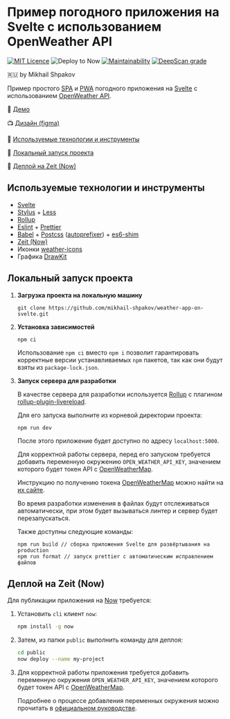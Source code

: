 # Пример погодного приложения на Svelte с использованием OpenWeather API
[![MIT Licence](https://badges.frapsoft.com/os/mit/mit.svg?v=103)](https://opensource.org/licenses/mit-license.php)
![Deploy to Now](https://badgen.net/badge/Deploy%20to%20Now/success/green)
[![Maintainability](https://api.codeclimate.com/v1/badges/b100ee939b868e42c27a/maintainability)](https://codeclimate.com/github/mikhail-shpakov/weather-app-on-svelte/maintainability)
[![DeepScan grade](https://deepscan.io/api/teams/8555/projects/10843/branches/155136/badge/grade.svg)](https://deepscan.io/dashboard#view=project&tid=8555&pid=10843&bid=155136)

:ru: by Mikhail Shpakov

Пример простого [SPA](https://ru.wikipedia.org/wiki/%D0%9E%D0%B4%D0%BD%D0%BE%D1%81%D1%82%D1%80%D0%B0%D0%BD%D0%B8%D1%87%D0%BD%D0%BE%D0%B5_%D0%BF%D1%80%D0%B8%D0%BB%D0%BE%D0%B6%D0%B5%D0%BD%D0%B8%D0%B5)
и [PWA](https://web.dev/progressive-web-apps/) погодного приложения на [Svelte](https://svelte.dev/)
с использованием [OpenWeather API](https://openweathermap.org/api).

:tada: [Демо](https://weather-app-on-svelte.now.sh/)

:tv: [Дизайн (figma)](https://www.figma.com/file/7URoiBEupUXFln3G39hSaI/Weather-app-on-Svelte?node-id=0%3A1)

:hammer: [Используемые технологии и инструменты](#tools)

:wrench: [Локальный запуск проекта](#dev)

:rocket: [Деплой на Zeit (Now)](#deploy)


## <a name="tools"></a>Используемые технологии и инструменты

- [Svelte](https://svelte.dev/)
- [Stylus](https://stylus-lang.com/) + [Less](http://lesscss.org/)
- [Rollup](https://rollupjs.org/)
- [Eslint](https://eslint.org/) + [Prettier](https://prettier.io/)
- [Babel](https://babeljs.io/) +
[Postcss](https://postcss.org/) ([autoprefixer](https://github.com/postcss/autoprefixer)) +
[es6-shim](https://github.com/paulmillr/es6-shim)
- [Zeit (Now)](https://zeit.co/)
- Иконки [weather-icons](https://github.com/erikflowers/weather-icons)
- Графика [DrawKit](https://www.drawkit.io/)

## <a name="dev"></a>Локальный запуск проекта

1. **Загрузка проекта на локальную машину**

    ```
    git clone https://github.com/mikhail-shpakov/weather-app-on-svelte.git
    ```

2. **Установка зависимостей**

    ```
    npm ci
    ```

    Использование `npm ci` вместо `npm i` позволит гарантировать корректные версии устанавливаемых `npm` пакетов,
    так как они будут взяты из `package-lock.json`.  

3. **Запуск сервера для разработки**

    В качестве сервера для разработки используется
    [Rollup](https://rollupjs.org/) с плагином
    [rollup-plugin-livereload](https://github.com/thgh/rollup-plugin-livereload).

    Для его запуска выполните из корневой директории проекта:

    ```
    npm run dev
   ```

    После этого приложение будет доступно по адресу `localhost:5000`.

    Для корректной работы сервера, перед его запуском
    требуется добавить переменную окружению `OPEN_WEATHER_API_KEY`,
    значением которого будет токен API c
    [OpenWeatherMap](https://openweathermap.org/).

    Инструкцию по получению токена [OpenWeatherMap](https://openweathermap.org)
    можно найти на [их сайте](https://openweathermap.org/guide).

    Во время разработки изменения в файлах будут отслеживаться автоматически,
    при этом будет вызываться линтер и сервер будет перезапускаться.

    Также доступны следующие команды:

    ```
    npm run build // сборка приложения Svelte для развёртывания на production
    npm run format // запуск prettier с автоматическим исправлением файлов
    ```


## <a name="deploy">Деплой на Zeit (Now)

Для публикации приложения на [Now](https://zeit.co/) требуется:

1. Установить `cli` клиент `now`:

    ```bash
    npm install -g now
    ```

2. Затем, из папки `public` выполнить команду для деплоя:

    ```bash
    cd public
    now deploy --name my-project
    ```

3. Для корректной работы приложения требуется добавить переменную окружения
`OPEN_WEATHER_API_KEY`, значением которого будет токен API c
[OpenWeatherMap](https://openweathermap.org/).

    Подробнее о процессе добавления переменных окружения можно прочитать
    в [официальном руководстве](https://zeit.co/docs/v2/build-step).
